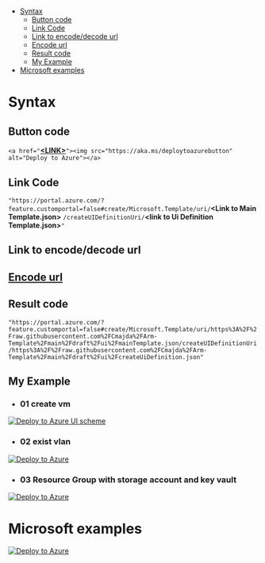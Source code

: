 #
- [Syntax](#syntax)
  - [Button code](#button-code)
  - [Link Code](#link-code)
  - [Link to encode/decode url](#link-to-encodedecode-url)
  - [Encode url](#encode-url)
  - [Result code](#result-code)
  - [My Example](#my-example)
- [Microsoft examples](#microsoft-examples)
  

# Syntax
## Button code
`<a href="`[**\<LINK>**](#link-code)`"><img src="https://aka.ms/deploytoazurebutton" alt="Deploy to Azure"></a>`

 ## Link Code
`"https://portal.azure.com/?feature.customportal=false#create/Microsoft.Template/uri/`**\<Link to Main Template.json>** `/createUIDefinitionUri/`**\<link to Ui Definition Template.json>**`"`

## Link to encode/decode url
## [Encode url](https://www.url-encode-decode.com/) 

## Result code
`"https://portal.azure.com/?feature.customportal=false#create/Microsoft.Template/uri/https%3A%2F%2Fraw.githubusercontent.com%2FCmajda%2FArm-Template%2Fmain%2Fdraft%2Fui%2FmainTemplate.json/createUIDefinitionUri/https%3A%2F%2Fraw.githubusercontent.com%2FCmajda%2FArm-Template%2Fmain%2Fdraft%2Fui%2FcreateUiDefinition.json"`

## My Example
- ### 01 create vm
<a href="https://portal.azure.com/?feature.customportal=false#create/Microsoft.Template/uri/https%3A%2F%2Fraw.githubusercontent.com%2FCmajda%2FArm-Template%2Fmain%2Fdraft%2Fui%2FmainTemplate.json/createUIDefinitionUri/https%3A%2F%2Fraw.githubusercontent.com%2FCmajda%2FArm-Template%2Fmain%2Fdraft%2Fui%2FcreateUiDefinition.json"><img src="https://aka.ms/deploytoazurebutton" alt="Deploy to Azure UI scheme"></a>

- ### 02 exist vlan

<a href="https://portal.azure.com/?feature.customportal=false#create/Microsoft.Template/uri/https%3A%2F%2Fraw.githubusercontent.com%2FCmajda%2FArm-Template%2Fmain%2Fdraft%2Fui%2FVirtualNetwork%2Fmaintemplate.json/createUIDefinitionUri/https%3A%2F%2Fraw.githubusercontent.com%2FCmajda%2FArm-Template%2Fmain%2Fdraft%2Fui%2FVirtualNetwork%2FcreateUiDefinition.json"><img src="https://aka.ms/deploytoazurebutton" alt="Deploy to Azure"></a>

- ### 03 Resource Group with storage account and key vault

<a href="https://portal.azure.com/?feature.customportal=false#create/Microsoft.Template/uri/https%3A%2F%2Fraw.githubusercontent.com%2FCmajda%2FAzure%2Fmaster%2FARM_Template%2FTemporaly%2FUI%2FMy%2520samples%2FResource%2520group%2FRG%2520with%2520resources%2FmainTemplate.json/createUIDefinitionUri/https%3A%2F%2Fraw.githubusercontent.com%2FCmajda%2FAzure%2Fmaster%2FARM_Template%2FTemporaly%2FUI%2FMy%2520samples%2FResource%2520group%2FRG%2520with%2520resources%2FcreteUiDefinitions.json"><img src="https://aka.ms/deploytoazurebutton" alt="Deploy to Azure"></a>


 
# Microsoft examples
<a href="https://portal.azure.com/?feature.customportal=false#create/Microsoft.Template/uri/https%3A%2F%2Fraw.githubusercontent.com%2FAzure%2Fazure-managedapp-samples%2Fmaster%2FManaged%2520Application%2520Sample%2520Packages%2F201-managed-app-using-existing-vnet%2FmainTemplate.json/createUIDefinitionUri/https%3A%2F%2Fraw.githubusercontent.com%2FAzure%2Fazure-managedapp-samples%2Fmaster%2FManaged%2520Application%2520Sample%2520Packages%2F201-managed-app-using-existing-vnet%2FcreateUiDefinition.json"><img src="https://aka.ms/deploytoazurebutton" alt="Deploy to Azure"></a>

